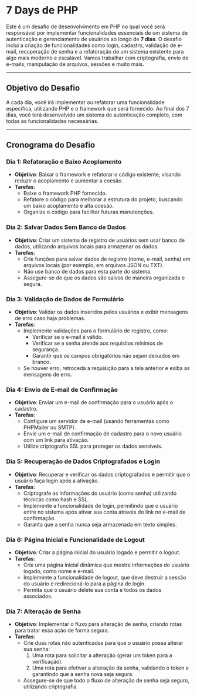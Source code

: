 # 7 Days de PHP

Este é um desafio de desenvolvimento em PHP no qual você será responsável por implementar funcionalidades essenciais de um sistema de autenticação e gerenciamento de usuários ao longo de **7 dias**. O desafio inclui a criação de funcionalidades como login, cadastro, validação de e-mail, recuperação de senha e a refatoração de um sistema existente para algo mais moderno e escalável. Vamos trabalhar com criptografia, envio de e-mails, manipulação de arquivos, sessões e muito mais.

---

## Objetivo do Desafio

A cada dia, você irá implementar ou refatorar uma funcionalidade específica, utilizando PHP e o framework que será fornecido. Ao final dos 7 dias, você terá desenvolvido um sistema de autenticação completo, com todas as funcionalidades necessárias.

---

## Cronograma do Desafio

### **Dia 1: Refatoração e Baixo Acoplamento**
- **Objetivo**: Baixar o framework e refatorar o código existente, visando reduzir o acoplamento e aumentar a coesão.
- **Tarefas**:
  - Baixe o framework PHP fornecido.
  - Refatore o código para melhorar a estrutura do projeto, buscando um baixo acoplamento e alta coesão.
  - Organize o código para facilitar futuras manutenções.

### **Dia 2: Salvar Dados Sem Banco de Dados**
- **Objetivo**: Criar um sistema de registro de usuários sem usar banco de dados, utilizando arquivos locais para armazenar os dados.
- **Tarefas**:
  - Crie funções para salvar dados de registro (nome, e-mail, senha) em arquivos locais (por exemplo, em arquivos JSON ou TXT).
  - Não use banco de dados para esta parte do sistema.
  - Assegure-se de que os dados são salvos de maneira organizada e segura.

### **Dia 3: Validação de Dados de Formulário**
- **Objetivo**: Validar os dados inseridos pelos usuários e exibir mensagens de erro caso haja problemas.
- **Tarefas**:
  - Implemente validações para o formulário de registro, como:
    - Verificar se o e-mail é válido.
    - Verificar se a senha atende aos requisitos mínimos de segurança.
    - Garantir que os campos obrigatórios não sejam deixados em branco.
  - Se houver erro, retroceda a requisição para a tela anterior e exiba as mensagens de erro.

### **Dia 4: Envio de E-mail de Confirmação**
- **Objetivo**: Enviar um e-mail de confirmação para o usuário após o cadastro.
- **Tarefas**:
  - Configure um servidor de e-mail (usando ferramentas como PHPMailer ou SMTP).
  - Envie um e-mail de confirmação de cadastro para o novo usuário com um link para ativação.
  - Utilize criptografia SSL para proteger os dados sensíveis.

### **Dia 5: Recuperação de Dados Criptografados e Login**
- **Objetivo**: Recuperar e verificar os dados criptografados e permitir que o usuário faça login após a ativação.
- **Tarefas**:
  - Criptografe as informações do usuário (como senha) utilizando técnicas como hash e SSL.
  - Implemente a funcionalidade de login, permitindo que o usuário entre no sistema após ativar sua conta através do link no e-mail de confirmação.
  - Garanta que a senha nunca seja armazenada em texto simples.

### **Dia 6: Página Inicial e Funcionalidade de Logout**
- **Objetivo**: Criar a página inicial do usuário logado e permitir o logout.
- **Tarefas**:
  - Crie uma página inicial dinâmica que mostre informações do usuário logado, como nome e e-mail.
  - Implemente a funcionalidade de logout, que deve destruir a sessão do usuário e redirecioná-lo para a página de login.
  - Permita que o usuário delete sua conta e todos os dados associados.

### **Dia 7: Alteração de Senha**
- **Objetivo**: Implementar o fluxo para alteração de senha, criando rotas para tratar essa ação de forma segura.
- **Tarefas**:
  - Crie duas rotas não autenticadas para que o usuário possa alterar sua senha:
    1. Uma rota para solicitar a alteração (gerar um token para a verificação).
    2. Uma rota para efetivar a alteração da senha, validando o token e garantindo que a senha nova seja segura.
  - Assegure-se de que todo o fluxo de alteração de senha seja seguro, utilizando criptografia.

